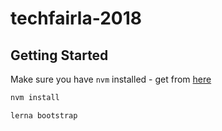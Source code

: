 # techfairla-2018

## Getting Started

Make sure you have `nvm` installed - get from [here](https://github.com/creationix/nvm#installation)
```sh
nvm install

lerna bootstrap
```


